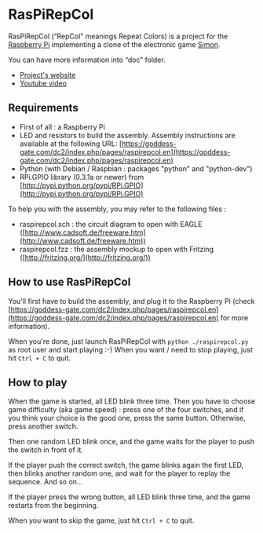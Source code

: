 RasPiRepCol
===========

RasPiRepCol (“RepCol” meanings Repeat Colors) is a project for the [Raspberry Pi](http://www.raspberrypi.org) implementing a clone of the electronic game [Simon](http://en.wikipedia.org/wiki/Simon_(game)).

You can have more information into “doc” folder.

* [Project's website](https://goddess-gate.com/dc2/index.php/pages/raspirepcol.en)
* [Youtube video](http://www.youtube.com/watch?v=H_xmR35Ws0w)

Requirements
------------

* First of all : a Raspberry Pi
* LED and resistors to build the assembly. Assembly instructions are available at the following URL: [https://goddess-gate.com/dc2/index.php/pages/raspirepcol.en](https://goddess-gate.com/dc2/index.php/pages/raspirepcol.en)
* Python (with Debian / Raspbian : packages "python" and "python-dev")
* RPi.GPIO library (0.3.1a or newer) from [http://pypi.python.org/pypi/RPi.GPIO](http://pypi.python.org/pypi/RPi.GPIO)

To help you with the assembly, you may refer to the following files :

* raspirepcol.sch : the circuit diagram to open with EAGLE 
  ([http://www.cadsoft.de/freeware.htm](http://www.cadsoft.de/freeware.htm))
* raspirepcol.fzz : the assembly mockup to open with Fritzing 
  ([http://fritzing.org/](http://fritzing.org/))


How to use RasPiRepCol
----------------------

You'll first have to build the assembly, and plug it to the Raspberry Pi
  (check [https://goddess-gate.com/dc2/index.php/pages/raspirepcol.en](https://goddess-gate.com/dc2/index.php/pages/raspirepcol.en) for more information).

When you're done, just launch RasPiRepCol with `python ./raspirepcol.py` as
  root user and start playing :-) When you want / need to stop playing, just
  hit `Ctrl + C` to quit.


How to play
-----------
When the game is started, all LED blink three time. Then you have to choose 
game difficulty (aka game speed) : press one of the four switches, and if you
think your choice is the good one, press the same button. Otherwise, press
another switch.

Then one random LED blink once, and the game waits for the player to push the 
switch in front of it.

If the player push the correct switch, the game blinks again the first LED, then
blinks another random one, and wait for the player to replay the sequence. And
so on...

If the player press the wrong button, all LED blink three time, and the game
restarts from the beginning.

When you want to skip the game, just hit `Ctrl + C` to quit.

